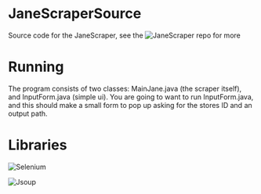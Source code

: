 # JaneScraperSource
Source code for the JaneScraper, see the ![JaneScraper](https://github.com/SnarlsBarkely/JaneScraper) repo for more

# Running
The program consists of two classes: MainJane.java (the scraper itself), and InputForm.java (simple ui). You are going to want to run InputForm.java, and this should make a small form to pop up asking for the stores ID and an output path.

# Libraries
![Selenium](https://www.selenium.dev/documentation/en/selenium_installation/)

![Jsoup](https://jsoup.org/download)
